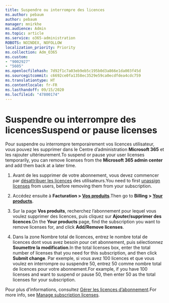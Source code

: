 ```yaml
---
title: Suspendre ou interrompre des licences
ms.author: pebaum
author: pebaum
manager: mnirkhe
ms.audience: Admin
ms.topic: article
ms.service: o365-administration
ROBOTS: NOINDEX, NOFOLLOW
localization_priority: Priority
ms.collection: Adm_O365
ms.custom:
- "9002927"
- "5605"
ms.openlocfilehash: 7d92f1c7a03eb9eb5c195b0d3a866e1da003f45d
ms.sourcegitcommit: c6692ce0fa1358ec3529e59ca0ecdfdea4cdc759
ms.translationtype: HT
ms.contentlocale: fr-FR
ms.lasthandoff: 09/15/2020
ms.locfileid: "47800174"
---
```

# <a name="suspend-or-pause-licenses"></a><span data-ttu-id="e614f-102">Suspendre ou interrompre des licences</span><span class="sxs-lookup"><span data-stu-id="e614f-102">Suspend or pause licenses</span></span>

<span data-ttu-id="e614f-103">Pour suspendre ou interrompre temporairement vos licences utilisateur, vous pouvez les supprimer dans le Centre d’administration **Microsoft 365** et les rajouter ultérieurement.</span><span class="sxs-lookup"><span data-stu-id="e614f-103">To suspend or pause your user licenses temporarily, you can remove licenses from the **Microsoft 365 admin center** and add them back at a later time.</span></span>

1. <span data-ttu-id="e614f-104">Avant de les supprimer de votre abonnement, vous devez commencer par [désattribuer les licences](https://docs.microsoft.com/microsoft-365/admin/manage/remove-licenses-from-users?view=o365-worldwide) des utilisateurs.</span><span class="sxs-lookup"><span data-stu-id="e614f-104">You need to first [unassign licenses](https://docs.microsoft.com/microsoft-365/admin/manage/remove-licenses-from-users?view=o365-worldwide) from users, before removing them from your subscription.</span></span>

2. <span data-ttu-id="e614f-105">Accédez ensuite à **Facturation > [Vos produits](https://go.microsoft.com/fwlink/p/?linkid=842054)**.</span><span class="sxs-lookup"><span data-stu-id="e614f-105">Then go to **Billing > [Your products](https://go.microsoft.com/fwlink/p/?linkid=842054)**.</span></span>

3. <span data-ttu-id="e614f-106">Sur la page **Vos produits**, recherchez l’abonnement pour lequel vous voulez supprimer des licences, puis cliquez sur **Ajouter/supprimer des licences**.</span><span class="sxs-lookup"><span data-stu-id="e614f-106">On the **Your products** page, find the subscription you want to remove licenses for, and click **Add/Remove licenses**.</span></span>

4. <span data-ttu-id="e614f-107">Dans la zone Nombre total de licences, entrez le nombre total de licences dont vous avez besoin pour cet abonnement, puis sélectionnez **Soumettre la modification**.</span><span class="sxs-lookup"><span data-stu-id="e614f-107">In the total licenses box, enter the total number of licenses that you need for this subscription, and then click **Submit change**.</span></span> <span data-ttu-id="e614f-108">Par exemple, si vous avez 100 licences et que vous voulez en interrompre ou suspendre 50, entrez 50 comme nombre total de licences pour votre abonnement.</span><span class="sxs-lookup"><span data-stu-id="e614f-108">For example, if you have 100 licenses and want to suspend or pause 50, then enter 50 as the total licenses for your subscription.</span></span>

<span data-ttu-id="e614f-109">Pour plus d’informations, consultez [Gérer les licences d’abonnement](https://docs.microsoft.com/microsoft-365/commerce/licenses/buy-licenses?view=o365-worldwide).</span><span class="sxs-lookup"><span data-stu-id="e614f-109">For more info, see [Manage subscription licenses](https://docs.microsoft.com/microsoft-365/commerce/licenses/buy-licenses?view=o365-worldwide).</span></span>
